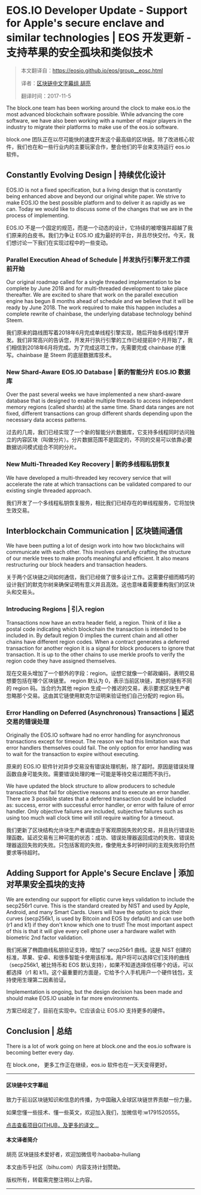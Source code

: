 # EOS.IO Developer Update - Support for Apple's secure enclave and similar technologies | EOS 开发更新 - 支持苹果的安全孤块和类似技术

> 本文翻译自：https://eosio.github.io/eos/group__eosc.html
>
> 译者：[区块链中文字幕组 胡亮](https://github.com/gumoon)
>
> 翻译时间：2017-11-5

The block.one team has been working around the clock to make eos.io the most advanced blockchain software possible. While advancing the core software, we have also been working with a number of major players in the industry to migrate their platforms to make use of the eos.io software.

block.one 团队正在以尽可能快的速度开发这个最高级的区块链。除了改进核心软件，我们也在和一些行业内的主要玩家合作，整合他们的平台来支持运行 eos.io 软件。

## Constantly Evolving Design | 持续优化设计

EOS.IO is not a fixed specification, but a living design that is constantly being enhanced above and beyond our original white paper. We strive to make EOS.IO the best possible platform and to deliver it as rapidly as we can. Today we would like to discuss some of the changes that we are in the process of implementing.

EOS.IO 不是一个固定的规范，而是一个动态的设计，它持续的被增强并超越了我们原来的白皮书。我们力争让 EOS.IO 成为最好的平台，并且尽快交付。今天，我们想讨论一下我们在实现过程中的一些变动。

### Parallel Execution Ahead of Schedule | 并发执行引擎开发工作提前开始
Our original roadmap called for a single threaded implementation to be complete by June 2018 and for multi-threaded development to take place thereafter. We are excited to share that work on the parallel execution engine has begun 8 months ahead of schedule and we believe that it will be ready by June 2018. The work required to make this happen includes a complete rewrite of chainbase, the underlying database technology behind Steem.

我们原来的路线图写着2018年6月完成单线程引擎实现，随后开始多线程引擎开发。我们非常高兴的告诉您，开发并行执行引擎的工作已经提前8个月开始了，我们相信到2018年6月将完成。为了完成这项工作，先需要完成 chainbase 的重写。chainbase 是 Steem 的底层数据库技术。

### New Shard-Aware EOS.IO Database | 新的智能分片 EOS.IO 数据库
Over the past several weeks we have implemented a new shard-aware database that is designed to enable multiple threads to access independent memory regions (called shards) at the same time. Shard data ranges are not fixed, different transactions can group different shards depending upon the necessary data access patterns.

过去的几周，我们已经实现了一个新的智能分片数据库，它支持多线程同时访问独立的内容区块（叫做分片）。分片数据范围不是固定的，不同的交易可以依靠必要数据访问模式组合不同的分片。

### New Multi-Threaded Key Recovery | 新的多线程私钥恢复
We have developed a multi-threaded key recovery service that will accelerate the rate at which transactions can be validated compared to our existing single threaded approach.

我们开发了一个多线程私钥恢复服务，相比我们已经存在的单线程服务，它将加快生效交易。

## Interblockchain Communication | 区块链间通信
We have been putting a lot of design work into how two blockchains will communicate with each other. This involves carefully crafting the structure of our merkle trees to make proofs meaningful and efficient. It also means restructuring our block headers and transaction headers.

关于两个区块链之间如何通信，我们已经做了很多设计工作。这需要仔细而精巧的设计我们的默克尔树来确保证明有意义并且高效。这也意味着需要重构我们的区块头和交易头。

### Introducing Regions | 引入 region
Transactions now have an extra header field, a region. Think of it like a postal code indicating which blockchain the transaction is intended to be included in. By default region 0 implies the current chain and all other chains have different region codes. When a contract generates a deferred transaction for another region it is a signal for block producers to ignore that transaction. It is up to the other chains to use merkle proofs to verify the region code they have assigned themselves.

现在交易头增加了一个额外的字段：region。设想它就像一个邮政编码，表明交易想要包括在哪个区块链里。 region 默认为 0，表示当前区块链，其他的链有不同的 region 码。当合约为其他 region 生成一个推迟的交易，表示要求区块生产者忽略那个交易。这由其它链使用默克尔证明来验证他们自己分配的 region 码。

### Error Handling on Deferred (Asynchronous) Transactions | 延迟交易的错误处理
Originally the EOS.IO software had no error handling for asynchronous transactions except for timeout. The reason we had this limitation was that error handlers themselves could fail. The only option for error handling was to wait for the transaction to expire without executing.

原来的 EOS.IO 软件针对异步交易没有错误处理机制，除了超时。原因是错误处理函数自身可能失败。需要错误处理的唯一可能是等待交易过期而不执行。

We have updated the block structure to allow producers to schedule transactions that fail for objective reasons and to execute an error handler. There are 3 possible states that a deferred transaction could be included as: success, error with successful error handler, or error with failure of error handler. Only objective failures are included, subjective failures such as using too much wall clock time will still require waiting for a timeout.

我们更新了区块结构允许块生产者调度由于客观原因失败的交易，并且执行错误处理函数。延迟交易有三种可能的状态：成功、错误处理器返回成功的失败、错误处理器返回失败的失败。只包括客观的失败，像使用太多时钟时间的主观失败将仍然要求等待超时。

## Adding Support for Apple's Secure Enclave | 添加对苹果安全孤块的支持
We are extending our support for elliptic curve keys validation to include the secp256r1 curve. This is the standard created by NIST and used by Apple, Android, and many Smart Cards. Users will have the option to pick their curves (secp256k1, is used by Bitcoin and EOS by default) and can use both (r1 and k1) if they don't know which one to trust! The most important aspect of this is that it will give every cell phone user a hardware wallet with biometric 2nd factor validation.

我们拓展了椭圆曲线私钥验证支持，增加了 secp256r1 曲线。这是 NIST 创建的标准，苹果、安卓、和很多智能卡使用该标准。用户将可以选择它们支持的曲线（secp256k1, 被比特币和 EOS 默认支持），如果不知道选择信任哪个的话，可以都选择（r1 和 k1)。这个最重要的方面是，它给予个人手机用户一个硬件钱包，支持使用生理第二因素验证。

Implementation is ongoing, but the design decision has been made and should make EOS.IO usable in far more environments.

方案已经定了，目前在实现中。它应该会让 EOS.IO 支持更多的硬件。

## Conclusion | 总结
There is a lot of work going on here at block.one and the eos.io software is becoming better every day.

在 block.one， 更多工作正在继续，eos.io 软件也在一天天变得更好。

----------------------------------------------------

#### 区块链中文字幕组

致力于前沿区块链知识和信息的传播，为中国融入全球区块链世界贡献一份力量。

如果您懂一些技术、懂一些英文，欢迎加入我们，加微信号:w1791520555。

[点击查看项目GITHUB，及更多的译文...](https://github.com/BlockchainTranslator/EOS)

#### 本文译者简介

胡亮 区块链技术爱好者，欢迎加微信号:haobaba-huliang

本文由币乎社区（bihu.com）内容支持计划赞助。

版权所有，转载需完整注明以上内容。

----------------------------------------------------


